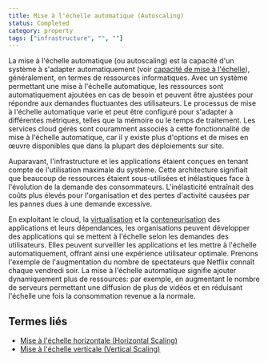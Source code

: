 ```yaml
---
title: Mise à l'échelle automatique (Autoscaling)
status: Completed
category: property
tags: ["infrastructure", "", ""]
---
```


La mise à l'échelle automatique (ou autoscaling) est la capacité d'un système à s'adapter automatiquement (voir [capacité de mise à l'échelle](/fr/scalability/)), généralement, en termes de ressources informatiques.
Avec un système permettant une mise à l'échelle automatique, les ressources sont automatiquement ajoutées en cas de besoin et peuvent être ajustées pour répondre aux demandes fluctuantes des utilisateurs.
Le processus de mise à l'échelle automatique varie et peut être configuré pour s'adapter à différentes métriques, telles que la mémoire ou le temps de traitement.
Les services cloud gérés sont couramment associés à cette fonctionnalité de mise à l'échelle automatique, car il y existe plus d'options et de mises en œuvre disponibles que dans la plupart des déploiements sur site.

Auparavant, l'infrastructure et les applications étaient conçues en tenant compte de l'utilisation maximale du système.
Cette architecture signifiait que beaucoup de ressources étaient sous-utilisées et inélastiques face à l'évolution de la demande des consommateurs.
L'inélasticité entraînait des coûts plus élevés pour l'organisation et des pertes d'activité causées par les pannes dues à une demande excessive.

En exploitant le cloud, la [virtualisation](/fr/virtualization/) et la [conteneurisation](/fr/containerization/) des applications et leurs dépendances,
les organisations peuvent développer des applications qui se mettent à l'échelle selon les demandes des utilisateurs.
Elles peuvent surveiller les applications et les mettre à l'échelle automatiquement, offrant ainsi une expérience utilisateur optimale.
Prenons l'exemple de l'augmentation du nombre de spectateurs que Netflix connaît chaque vendredi soir.
La mise à l'échelle automatique signifie ajouter dynamiquement plus de ressources: par exemple,
en augmentant le nombre de serveurs permettant une diffusion de plus de vidéos et en réduisant l'échelle une fois la consommation revenue a la normale.

## Termes liés

* [Mise à l'échelle horizontale (Horizontal Scaling)](/fr/horizontal-scaling/)
* [Mise à l'échelle verticale (Vertical Scaling)](/fr/vertical-scaling/)

